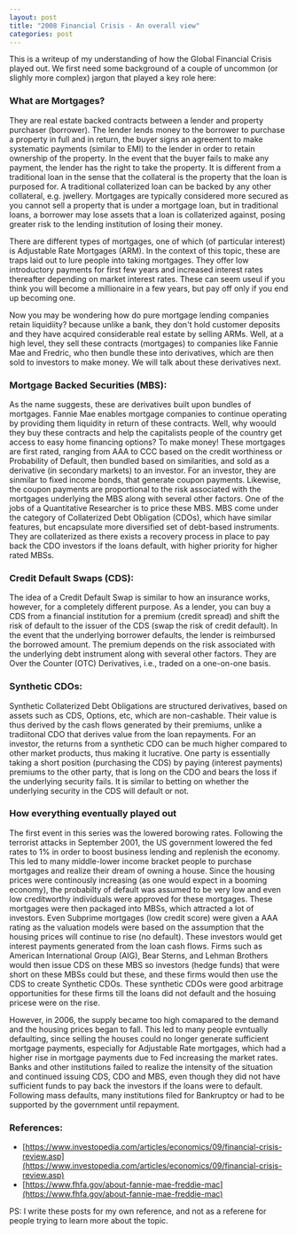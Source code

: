 ```yaml
---
layout: post
title: "2008 Financial Crisis - An overall view"
categories: post
---
```


This is a writeup of my understanding of how the Global Financial Crisis played out. We first need some background of a couple of uncommon (or slighly more complex) jargon that played a key role here:

### What are Mortgages?

They are real estate backed contracts between a lender and property purchaser (borrower). The lender lends money to the borrower to purchase a property in full and in return, the buyer signs an agreement to make systematic payments (similar to EMI) to the lender in order to retain ownership of the property. In the event that the buyer fails to make any payment, the lender has the right to take the property. It is different from a traditional loan in the sense that the collateral is the property that the loan is purposed for. A traditional collaterized loan can be backed by any other collateral, e.g. jwellery. Mortgages are typically considered more secured as you cannot sell a property that is under a mortgage loan, but in traditional loans, a borrower may lose assets that a loan is collaterized against, posing greater risk to the lending institution of losing their money.

There are different types of mortgages, one of which (of particular interest) is Adjustable Rate Mortgages (ARM). In the context of this topic, these are traps laid out to lure people into taking mortgages. They offer low introductory payments for first few years and increased interest rates thereafter depending on market interest rates. These can seem useul if you think you will become a millionaire in a few years, but pay off only if you end up becoming one.

Now you may be wondering how do pure mortgage lending companies retain liquidiity? because unlike a bank, they don't hold customer deposits and they have acquired considerable real estate by selling ARMs. Well, at a high level, they sell these contracts (mortgages) to companies like Fannie Mae and Fredric, who then bundle these into derivatives, which are then sold to investors to make money. We will talk about these derivatives next.

### Mortgage Backed Securities (MBS):

As the name suggests, these are derivatives built upon bundles of mortgages. Fannie Mae enables mortgage companies to continue operating by providing them liquidity in return of these contracts. Well, why woould they buy these contracts and help the capitalists people of the country get access to easy home financing options? To make money! These mortgages are first rated, ranging from AAA to CCC based on the credit worthiness or Probability of Default, then bundled based on similarities, and sold as a derivative (in secondary markets) to an investor. For an investor, they are sinmilar to fixed income bonds, that generate coupon payments. Likewise, the coupon payments are proportional to the risk associated with the mortgages underlying the MBS along with several other factors. One of the jobs of a Quantitative Researcher is to price these MBS. MBS come under the category of Collaterized Debt Obligation (CDOs), which have similar features, but encapsulate more diversified set of debt-based instruments. They are collaterized as there exists a recovery process in place to pay back the CDO investors if the loans default, with higher priority for higher rated MBSs.
<!-- Through these, the mortage companies shift the risk of default to the institution purchasing the mortgages to issue the securities.  -->

### Credit Default Swaps (CDS):

The idea of a Credit Default Swap is similar to how an insurance works, however, for a completely different purpose. As a lender, you can buy a CDS from a financial institution for a premium (credit spread) and shift the risk of default to the issuer of the CDS (swap the risk of credit default). In the event that the underlying borrower defaults, the lender is reimbursed the borrowed amount. The premium depends on the risk associated with the underlying debt instrument along with several other factors. They are Over the Counter (OTC) Derivatives, i.e., traded on a one-on-one basis.

### Synthetic CDOs:

Synthetic Collaterized Debt Obligations are structured derivatives, based on assets such as CDS, Options, etc, which are non-cashable. Their value is thus derived by the cash flows generated by their premiums, unlike a tradiitonal CDO that derives value from the loan repayments. For an investor, the returns from a synthetic CDO can be much higher compared to other market products, thus making it lucrative. One party is essentially taking a short position (purchasing the CDS) by paying (interest payments) premiums to the other party, that is long on the CDO and bears the loss if the underlying security fails. It is similar to betting on whether the underlying security in the CDS will default or not.

### How everything eventually played out

The first event in this series was the lowered borowing rates. Following the terrorist attacks in September 2001, the US government lowered the fed rates to 1% in order to boost business lending and replenish the economy. This led to many middle-lower income bracket people to purchase mortgages and realize their dream of owning a house. Since the housing prices were continously increasing (as one would expect in a booming economy), the probabilty of default was assumed to be very low and even low creditworthy individuals were approved for these mortgages. These mortgages were then packaged into MBSs, which attracted a lot of investors. Even Subprime mortgages (low credit score) were given a AAA rating as the valuation models were based on the assumption that the housing prices will continue to rise (no default). These investors would get interest payments generated from the loan cash flows. Firms such as American International Group (AIG), Bear Sterns, and Lehman Brothers would then issue CDS on these MBS so investors (hedge funds) that were short on these MBSs could but these, and these firms would then use the CDS to create Synthetic CDOs. These synthetic CDOs were good arbitrage opportunities for these firms till the loans did not default and the hosuing pricese were on the rise. 

However, in 2006, the supply became too high comapared to the demand and the housing prices began to fall. This led to many people evntually defaulting, since selling the houses could no longer generate sufficient mortgage payments, especially for Adjustable Rate mortgages, which had a higher rise in mortgage payments due to Fed increasing the market rates. Banks and other institutions failed to realize the intensity of the situation and continued issuing CDS, CDO and MBS, even though they did not have sufficient funds to pay back the investors if the loans were to default. Following mass defaults, many institutions filed for Bankruptcy or had to be supported by the government until repayment.



### References:
* [https://www.investopedia.com/articles/economics/09/financial-crisis-review.asp](https://www.investopedia.com/articles/economics/09/financial-crisis-review.asp)
* [https://www.fhfa.gov/about-fannie-mae-freddie-mac](https://www.fhfa.gov/about-fannie-mae-freddie-mac)

PS: I write these posts for my own reference, and not as a referene for people trying to learn more about the topic. 